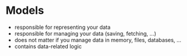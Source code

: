 # Models

- responsible for representing your data
- responsible for managing your data (saving, fetching, ...)
- does not matter if you manage data in memory, files, databases, ...
- contains data-related logic
